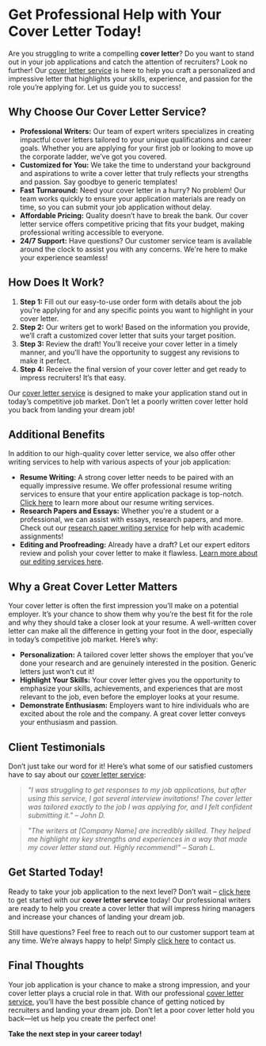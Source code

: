 # Get Professional Help with Your Cover Letter Today!

Are you struggling to write a compelling **cover letter**? Do you want to stand out in your job applications and catch the attention of recruiters? Look no further! Our [cover letter service](https://tinyurl.com/topessay?keyword=cover+letter+service) is here to help you craft a personalized and impressive letter that highlights your skills, experience, and passion for the role you’re applying for. Let us guide you to success!

## Why Choose Our Cover Letter Service?

- **Professional Writers:** Our team of expert writers specializes in creating impactful cover letters tailored to your unique qualifications and career goals. Whether you are applying for your first job or looking to move up the corporate ladder, we’ve got you covered.
- **Customized for You:** We take the time to understand your background and aspirations to write a cover letter that truly reflects your strengths and passion. Say goodbye to generic templates!
- **Fast Turnaround:** Need your cover letter in a hurry? No problem! Our team works quickly to ensure your application materials are ready on time, so you can submit your job application without delay.
- **Affordable Pricing:** Quality doesn’t have to break the bank. Our cover letter service offers competitive pricing that fits your budget, making professional writing accessible to everyone.
- **24/7 Support:** Have questions? Our customer service team is available around the clock to assist you with any concerns. We're here to make your experience seamless!

## How Does It Work?

1. **Step 1:** Fill out our easy-to-use order form with details about the job you’re applying for and any specific points you want to highlight in your cover letter.
2. **Step 2:** Our writers get to work! Based on the information you provide, we’ll craft a customized cover letter that suits your target position.
3. **Step 3:** Review the draft! You’ll receive your cover letter in a timely manner, and you’ll have the opportunity to suggest any revisions to make it perfect.
4. **Step 4:** Receive the final version of your cover letter and get ready to impress recruiters! It’s that easy.

Our [cover letter service](https://tinyurl.com/topessay?keyword=cover+letter+service) is designed to make your application stand out in today’s competitive job market. Don’t let a poorly written cover letter hold you back from landing your dream job!

## Additional Benefits

In addition to our high-quality cover letter service, we also offer other writing services to help with various aspects of your job application:

- **Resume Writing:** A strong cover letter needs to be paired with an equally impressive resume. We offer professional resume writing services to ensure that your entire application package is top-notch. [Click here](https://tinyurl.com/topessay?keyword=cover+letter+service) to learn more about our resume writing services.
- **Research Papers and Essays:** Whether you're a student or a professional, we can assist with essays, research papers, and more. Check out our [research paper writing service](https://tinyurl.com/topessay?keyword=cover+letter+service) for help with academic assignments!
- **Editing and Proofreading:** Already have a draft? Let our expert editors review and polish your cover letter to make it flawless. [Learn more about our editing services here](https://tinyurl.com/topessay?keyword=cover+letter+service).

## Why a Great Cover Letter Matters

Your cover letter is often the first impression you’ll make on a potential employer. It’s your chance to show them why you’re the best fit for the role and why they should take a closer look at your resume. A well-written cover letter can make all the difference in getting your foot in the door, especially in today’s competitive job market. Here’s why:

- **Personalization:** A tailored cover letter shows the employer that you’ve done your research and are genuinely interested in the position. Generic letters just won’t cut it!
- **Highlight Your Skills:** Your cover letter gives you the opportunity to emphasize your skills, achievements, and experiences that are most relevant to the job, even before the employer looks at your resume.
- **Demonstrate Enthusiasm:** Employers want to hire individuals who are excited about the role and the company. A great cover letter conveys your enthusiasm and passion.

## Client Testimonials

Don’t just take our word for it! Here’s what some of our satisfied customers have to say about our [cover letter service](https://tinyurl.com/topessay?keyword=cover+letter+service):

> _"I was struggling to get responses to my job applications, but after using this service, I got several interview invitations! The cover letter was tailored exactly to the job I was applying for, and I felt confident submitting it." – John D._

> _"The writers at [Company Name] are incredibly skilled. They helped me highlight my key strengths and experiences in a way that made my cover letter stand out. Highly recommend!" – Sarah L._

## Get Started Today!

Ready to take your job application to the next level? Don’t wait – [click here](https://tinyurl.com/topessay?keyword=cover+letter+service) to get started with our **cover letter service** today! Our professional writers are ready to help you create a cover letter that will impress hiring managers and increase your chances of landing your dream job.

Still have questions? Feel free to reach out to our customer support team at any time. We’re always happy to help! Simply [click here](https://tinyurl.com/topessay?keyword=cover+letter+service) to contact us.

## Final Thoughts

Your job application is your chance to make a strong impression, and your cover letter plays a crucial role in that. With our professional [cover letter service](https://tinyurl.com/topessay?keyword=cover+letter+service), you’ll have the best possible chance of getting noticed by recruiters and landing your dream job. Don’t let a poor cover letter hold you back—let us help you create the perfect one!

**Take the next step in your career today!**
